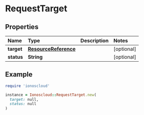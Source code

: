 # RequestTarget

## Properties

| Name | Type | Description | Notes |
| :--- | :--- | :--- | :--- |
| **target** | [**ResourceReference**](resourcereference.md) |  | \[optional\] |
| **status** | **String** |  | \[optional\] |

## Example

```ruby
require 'ionoscloud'

instance = Ionoscloud::RequestTarget.new(
  target: null,
  status: null
)
```

